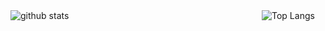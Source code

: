 <div style="display: grid; grid-template-columns: 50% 50%; gap: 150px;"> 
    <img alt="github stats" src="https://github-readme-stats.vercel.app/api?username=kanetatsu-biz&show_icons=true&theme=radical" />
    <img alt="Top Langs" src="https://github-readme-stats.vercel.app/api/top-langs/?username=kanetatsu-biz" />
</div>
